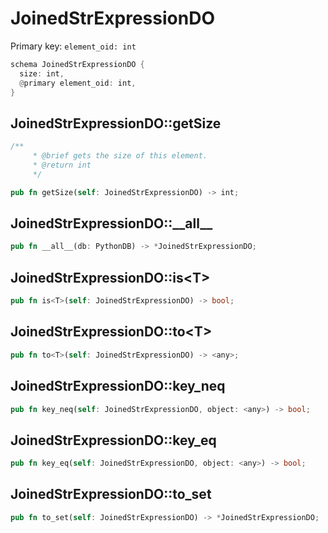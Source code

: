 # JoinedStrExpressionDO

Primary key: `element_oid: int`

```rust
schema JoinedStrExpressionDO {
  size: int,
  @primary element_oid: int,
}
```
## JoinedStrExpressionDO::getSize

```rust
/**
     * @brief gets the size of this element.
     * @return int
     */
```
```rust
pub fn getSize(self: JoinedStrExpressionDO) -> int;
```
## JoinedStrExpressionDO::\_\_all\_\_

```rust
pub fn __all__(db: PythonDB) -> *JoinedStrExpressionDO;
```
## JoinedStrExpressionDO::is\<T\>

```rust
pub fn is<T>(self: JoinedStrExpressionDO) -> bool;
```
## JoinedStrExpressionDO::to\<T\>

```rust
pub fn to<T>(self: JoinedStrExpressionDO) -> <any>;
```
## JoinedStrExpressionDO::key\_neq

```rust
pub fn key_neq(self: JoinedStrExpressionDO, object: <any>) -> bool;
```
## JoinedStrExpressionDO::key\_eq

```rust
pub fn key_eq(self: JoinedStrExpressionDO, object: <any>) -> bool;
```
## JoinedStrExpressionDO::to\_set

```rust
pub fn to_set(self: JoinedStrExpressionDO) -> *JoinedStrExpressionDO;
```
